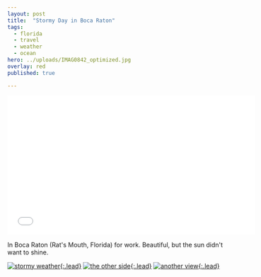 ```yaml
---
layout: post
title:  "Stormy Day in Boca Raton"
tags:
  - florida
  - travel
  - weather
  - ocean
hero: ../uploads/IMAG0842_optimized.jpg
overlay: red
published: true

---
```


<iframe width="560" height="315" src="../uploads/VIDEO0054.mp4" frameborder="0">Ocean View - Boca Raton</iframe>

In Boca Raton (Rat's Mouth, Florida) for work. Beautiful, but the sun didn't want to shine.

[![stormy weather](../uploads/IMAG0842_optimized.jpg){:.lead}](../uploads/IMAG0842.jpg)
[![the other side](../uploads/IMAG0844_optimized.jpg){:.lead}](../uploads/IMAG0844.jpg)
[![another view](../uploads/IMAG0848_optimized.jpg){:.lead}](../uploads/IMAG0848.jpg)